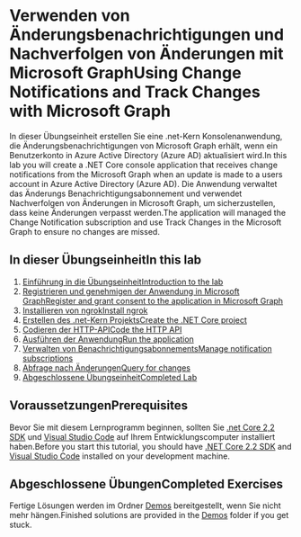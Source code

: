 # <a name="using-change-notifications-and-track-changes-with-microsoft-graph"></a><span data-ttu-id="5c324-101">Verwenden von Änderungsbenachrichtigungen und Nachverfolgen von Änderungen mit Microsoft Graph</span><span class="sxs-lookup"><span data-stu-id="5c324-101">Using Change Notifications and Track Changes with Microsoft Graph</span></span>

<span data-ttu-id="5c324-102">In dieser Übungseinheit erstellen Sie eine .net-Kern Konsolenanwendung, die Änderungsbenachrichtigungen von Microsoft Graph erhält, wenn ein Benutzerkonto in Azure Active Directory (Azure AD) aktualisiert wird.</span><span class="sxs-lookup"><span data-stu-id="5c324-102">In this lab you will create a .NET Core console application that receives change notifications from the Microsoft Graph when an update is made to a users account in Azure Active Directory (Azure AD).</span></span> <span data-ttu-id="5c324-103">Die Anwendung verwaltet das Änderungs Benachrichtigungsabonnement und verwendet Nachverfolgen von Änderungen in Microsoft Graph, um sicherzustellen, dass keine Änderungen verpasst werden.</span><span class="sxs-lookup"><span data-stu-id="5c324-103">The application will managed the Change Notification subscription and use Track Changes in the Microsoft Graph to ensure no changes are missed.</span></span>

## <a name="in-this-lab"></a><span data-ttu-id="5c324-104">In dieser Übungseinheit</span><span class="sxs-lookup"><span data-stu-id="5c324-104">In this lab</span></span>

1. [<span data-ttu-id="5c324-105">Einführung in die Übungseinheit</span><span class="sxs-lookup"><span data-stu-id="5c324-105">Introduction to the lab</span></span>](./tutorial/01_intro.md)
1. [<span data-ttu-id="5c324-106">Registrieren und genehmigen der Anwendung in Microsoft Graph</span><span class="sxs-lookup"><span data-stu-id="5c324-106">Register and grant consent to the application in Microsoft Graph</span></span>](./tutorial/02_create-app.md)
1. [<span data-ttu-id="5c324-107">Installieren von ngrok</span><span class="sxs-lookup"><span data-stu-id="5c324-107">Install ngrok</span></span>](./tutorial/03_ngrok.md)
1. [<span data-ttu-id="5c324-108">Erstellen des .net-Kern Projekts</span><span class="sxs-lookup"><span data-stu-id="5c324-108">Create the .NET Core project</span></span>](./tutorial/04_create-project.md)
1. [<span data-ttu-id="5c324-109">Codieren der HTTP-API</span><span class="sxs-lookup"><span data-stu-id="5c324-109">Code the HTTP API</span></span>](./tutorial/05_add-code.md)
1. [<span data-ttu-id="5c324-110">Ausführen der Anwendung</span><span class="sxs-lookup"><span data-stu-id="5c324-110">Run the application</span></span>](./tutorial/06_run.md)
1. [<span data-ttu-id="5c324-111">Verwalten von Benachrichtigungsabonnements</span><span class="sxs-lookup"><span data-stu-id="5c324-111">Manage notification subscriptions</span></span>](./tutorial/07_subbscription-management.md)
1. [<span data-ttu-id="5c324-112">Abfrage nach Änderungen</span><span class="sxs-lookup"><span data-stu-id="5c324-112">Query for changes</span></span>](./tutorial/08_deltaquery.md)
1. [<span data-ttu-id="5c324-113">Abgeschlossene Übungseinheit</span><span class="sxs-lookup"><span data-stu-id="5c324-113">Completed Lab</span></span>](./tutorial/09_completed.md)

## <a name="prerequisites"></a><span data-ttu-id="5c324-114">Voraussetzungen</span><span class="sxs-lookup"><span data-stu-id="5c324-114">Prerequisites</span></span>

<span data-ttu-id="5c324-115">Bevor Sie mit diesem Lernprogramm beginnen, sollten Sie [.net Core 2,2 SDK](https://dotnet.microsoft.com/download) und [Visual Studio Code](https://code.visualstudio.com/) auf Ihrem Entwicklungscomputer installiert haben.</span><span class="sxs-lookup"><span data-stu-id="5c324-115">Before you start this tutorial, you should have [.NET Core 2.2 SDK](https://dotnet.microsoft.com/download) and [Visual Studio Code](https://code.visualstudio.com/) installed on your development machine.</span></span> 

## <a name="completed-exercises"></a><span data-ttu-id="5c324-116">Abgeschlossene Übungen</span><span class="sxs-lookup"><span data-stu-id="5c324-116">Completed Exercises</span></span>

<span data-ttu-id="5c324-117">Fertige Lösungen werden im Ordner [Demos](./Demos) bereitgestellt, wenn Sie nicht mehr hängen.</span><span class="sxs-lookup"><span data-stu-id="5c324-117">Finished solutions are provided in the [Demos](./Demos) folder if you get stuck.</span></span>